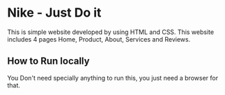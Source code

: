 # Nike - Just Do it
This is simple website developed by using HTML and CSS. This website includes 4 pages Home, Product, About, Services and Reviews.
## How to Run locally
You Don't need specially anything to run this, you just need a browser for that.
